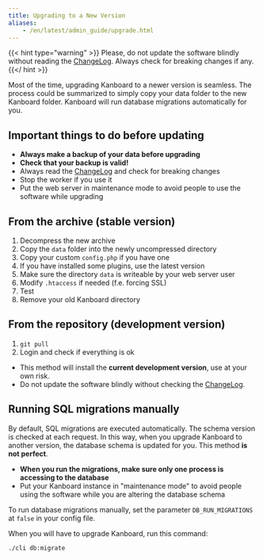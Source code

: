 ```yaml
---
title: Upgrading to a New Version
aliases:
    - /en/latest/admin_guide/upgrade.html
---
```


{{< hint type="warning" >}}
Please, do not update the software blindly without reading the
[ChangeLog](https://github.com/kanboard/kanboard/blob/master/ChangeLog).
Always check for breaking changes if any.
{{</ hint >}}

Most of the time, upgrading Kanboard to a newer version is seamless. The
process could be summarized to simply copy your data folder to the new
Kanboard folder. Kanboard will run database migrations automatically for
you.

Important things to do before updating
--------------------------------------

- **Always make a backup of your data before upgrading**
- **Check that your backup is valid!**
- Always read the
    [ChangeLog](https://github.com/kanboard/kanboard/blob/master/ChangeLog)
    and check for breaking changes
- Stop the worker if you use it
- Put the web server in maintenance mode to avoid people to use the
    software while upgrading

From the archive (stable version)
---------------------------------

1.  Decompress the new archive
2.  Copy the `data` folder into the newly uncompressed directory
3.  Copy your custom `config.php` if you have one
4.  If you have installed some plugins, use the latest version
5.  Make sure the directory `data` is writeable by your web server user
6.  Modify `.htaccess` if needed (f.e. forcing SSL)
7.  Test
8.  Remove your old Kanboard directory

From the repository (development version)
-----------------------------------------

1.  `git pull`
2.  Login and check if everything is ok

- This method will install the **current development version**, use at
    your own risk.
- Do not update the software blindly without checking the
    [ChangeLog](https://github.com/kanboard/kanboard/blob/master/ChangeLog).

Running SQL migrations manually
-------------------------------

By default, SQL migrations are executed automatically. The schema
version is checked at each request. In this way, when you upgrade
Kanboard to another version, the database schema is updated for you.
This method **is not perfect**.

- **When you run the migrations, make sure only one process is
    accessing to the database**
- Put your Kanboard instance in "maintenance mode" to avoid people
    using the software while you are altering the database schema

To run database migrations manually, set the parameter
`DB_RUN_MIGRATIONS` at `false` in your config file.

When you will have to upgrade Kanboard, run this command:

```bash
./cli db:migrate
```
